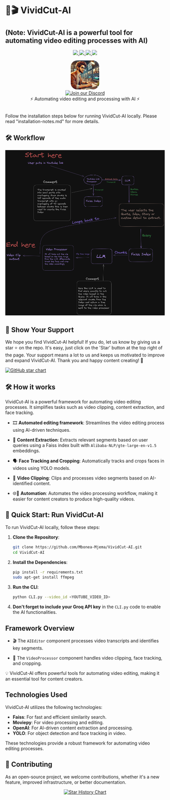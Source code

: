 # 🚀🎬 VividCut-AI

## (Note: VividCut-AI is a powerful tool for automating video editing processes with AI)

<p align="center">
  <a href="https://discord.gg/gVCBcfSH">
    <img src="https://dcbadge.vercel.app/api/server/gVCBcfSH?compact=true&style=flat">
  </a>
  <a href="https://github.com/Mbonea-Mjema/VividCut-AI/stargazers">
    <img src="https://img.shields.io/github/stars/Mbonea-Mjema/VividCut-AI?style=social">
  </a>
  <a href="https://github.com/Mbonea-Mjema/VividCut-AI/releases">
    <img src="https://img.shields.io/github/downloads/Mbonea-Mjema/VividCut-AI/total?style=flat-square">
  </a>
  <a href="https://github.com/Mbonea-Mjema/VividCut-AI/wiki">
    <img src="https://img.shields.io/badge/docs-visit-blue">
  </a>  
</p>

<div align="center" style="border-radius: 20px;" width="18%">
    <img src="editor_pic.webp" alt="VividCut-AI Logo" style="border-radius: 20px;" width="18%"/>
</div>
<div align="center">
  <a href="https://discord.gg/gVCBcfSH">
    <img src="https://img.shields.io/discord/1126042224979886160?color=7289da&logo=discord&logoColor=blue&labelColor=white&color=cyan" alt="Join our Discord" height="34">
  </a>
</div>

<div align="center">
⚡ Automating video editing and processing with AI ⚡
</div>
</br>

Follow the installation steps below for running VividCut-AI locally.
Please read "installation-notes.md" for more details.

## 🛠️ Workflow

![Workflow](Untitled-2023-08-28-1608.png)

## 🌟 Show Your Support

We hope you find VividCut-AI helpful! If you do, let us know by giving us a star ⭐ on the repo. It's easy, just click on the 'Star' button at the top right of the page. Your support means a lot to us and keeps us motivated to improve and expand VividCut-AI. Thank you and happy content creating! 🎉

[![GitHub star chart](https://api.star-history.com/svg?repos=Mbonea-Mjema/VividCut-AI&type=Date)](https://github.com/Mbonea-Mjema/VividCut-AI/stargazers)

## 🛠️ How it works

VividCut-AI is a powerful framework for automating video editing processes. It simplifies tasks such as video clipping, content extraction, and face tracking.

- 🎞️ **Automated editing framework**: Streamlines the video editing process using AI-driven techniques.

- 📃 **Content Extraction**: Extracts relevant segments based on user queries using a Faiss index built with `Alibaba-NLP/gte-large-en-v1.5` embeddings.

- 🗣️ **Face Tracking and Cropping**: Automatically tracks and crops faces in videos using YOLO models.

- 🔗 **Video Clipping**: Clips and processes video segments based on AI-identified content.

- 🌐🎥 **Automation**: Automates the video processing workflow, making it easier for content creators to produce high-quality videos.

## 🚀 Quick Start: Run VividCut-AI

To run VividCut-AI locally, follow these steps:

1. **Clone the Repository**:

   ```bash
   git clone https://github.com/Mbonea-Mjema/VividCut-AI.git
   cd VividCut-AI
   ```

2. **Install the Dependencies**:

   ```bash
   pip install -r requirements.txt
   sudo apt-get install ffmpeg
   ```

3. **Run the CLI**:

   ```bash
   python CLI.py --video_id <YOUTUBE_VIDEO_ID>
   ```

4. **Don't forget to include your Groq API key** in the `CLI.py` code to enable the AI functionalities.

## Framework Overview

- 🎬 The `AIEditor` component processes video transcripts and identifies key segments.

- 🎥 The `VideoProcessor` component handles video clipping, face tracking, and cropping.

💡 VividCut-AI offers powerful tools for automating video editing, making it an essential tool for content creators.

## Technologies Used

VividCut-AI utilizes the following technologies:

- **Faiss**: For fast and efficient similarity search.
- **Moviepy**: For video processing and editing.
- **OpenAI**: For AI-driven content extraction and processing.
- **YOLO**: For object detection and face tracking in video.

These technologies provide a robust framework for automating video editing processes.

## 💁 Contributing

As an open-source project, we welcome contributions, whether it's a new feature, improved infrastructure, or better documentation.

<p align="center">
  <a href="https://star-history.com/#Mbonea-Mjema/VividCut-AI&Date">
    <img src="https://api.star-history.com/svg?repos=Mbonea-Mjema/VividCut-AI&type=Date" alt="Star History Chart">
  </a>
</p>
